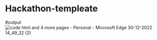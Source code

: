 # Hackathon-templeate
#output
![code html and 4 more pages - Personal - Microsoft​ Edge 30-12-2022 14_49_32 (2)](https://user-images.githubusercontent.com/120176182/210054635-df11036d-7ad8-421a-8e4c-938f4aac4efc.png)
